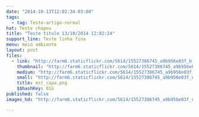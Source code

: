 ```yaml
---
date: "2014-10-13T12:02:34-03:00"
tags:
  - tag: Teste-artigo-normal
hat: Teste chapeu
title: "Teste titulo 13/10/2014 12:02:24"
support_line: Teste linha fina
menu: meio ambiente
layout: post
files:
  - link: "http://farm6.staticflickr.com/5614/15527386745_a9b956e03f_b.jpg"
    thumbnail: "http://farm6.staticflickr.com/5614/15527386745_a9b956e03f_t.jpg"
    medium: "http://farm6.staticflickr.com/5614/15527386745_a9b956e03f_z.jpg"
    small: "http://farm6.staticflickr.com/5614/15527386745_a9b956e03f_n.jpg"
    title: mst_capa.png
    $$hashKey: 01G
published: false
images_hd: "http://farm6.staticflickr.com/5614/15527386745_a9b956e03f_n.jpg"

---
```

